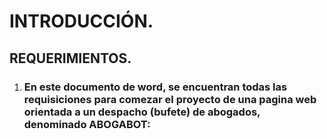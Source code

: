 # INTRODUCCIÓN.
## REQUERIMIENTOS.
1. ### En este documento de word, se encuentran todas las requisiciones para comezar el proyecto de una pagina web orientada a un despacho (bufete) de abogados, denominado ABOGABOT: 




